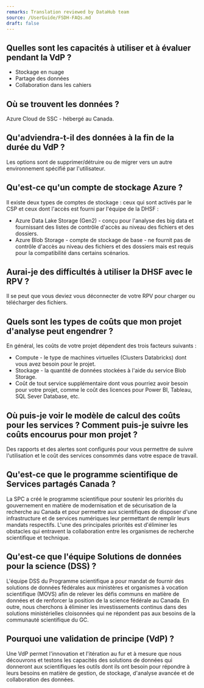 ```yaml
---
remarks: Translation reviewed by DataHub team
source: /UserGuide/FSDH-FAQs.md
draft: false
---
```


## Quelles sont les capacités à utiliser et à évaluer pendant la VdP ?
- Stockage en nuage
- Partage des données
- Collaboration dans les cahiers

## Où se trouvent les données ?
Azure Cloud de SSC - hébergé au Canada.

## Qu'adviendra-t-il des données à la fin de la durée du VdP ?
Les options sont de supprimer/détruire ou de migrer vers un autre environnement spécifié par l'utilisateur.

## Qu'est-ce qu'un compte de stockage Azure ?
Il existe deux types de comptes de stockage : ceux qui sont activés par le CSP et ceux dont l'accès est fourni par l'équipe de la DHSF :
  - Azure Data Lake Storage (Gen2) - conçu pour l'analyse des big data et fournissant des listes de contrôle d'accès au niveau des fichiers et des dossiers.
  - Azure Blob Storage - compte de stockage de base - ne fournit pas de contrôle d'accès au niveau des fichiers et des dossiers mais est requis pour la compatibilité dans certains scénarios.

## Aurai-je des difficultés à utiliser la DHSF avec le RPV ?
Il se peut que vous deviez vous déconnecter de votre RPV pour charger ou télécharger des fichiers.

## Quels sont les types de coûts que mon projet d'analyse peut engendrer ?
En général, les coûts de votre projet dépendent des trois facteurs suivants :
  - Compute - le type de machines virtuelles (Clusters Databricks) dont vous avez besoin pour le projet.
  - Stockage - la quantité de données stockées à l'aide du service Blob Storage.
  - Coût de tout service supplémentaire dont vous pourriez avoir besoin pour votre projet, comme le coût des licences pour Power BI, Tableau, SQL Sever Database, etc.

## Où puis-je voir le modèle de calcul des coûts pour les services ? Comment puis-je suivre les coûts encourus pour mon projet ?
Des rapports et des alertes sont configurés pour vous permettre de suivre l'utilisation et le coût des services consommés dans votre espace de travail.

## Qu'est-ce que le programme scientifique de Services partagés Canada ?
La SPC a créé le programme scientifique pour soutenir les priorités du gouvernement en matière de modernisation et de sécurisation de la recherche au Canada et pour permettre aux scientifiques de disposer d'une infrastructure et de services numériques leur permettant de remplir leurs mandats respectifs. L'une des principales priorités est d'éliminer les obstacles qui entravent la collaboration entre les organismes de recherche scientifique et technique.

## Qu'est-ce que l'équipe Solutions de données pour la science (DSS) ?
L'équipe DSS du Programme scientifique a pour mandat de fournir des solutions de données fédérales aux ministères et organismes à vocation scientifique (MOVS) afin de relever les défis communs en matière de données et de renforcer la position de la science fédérale au Canada. En outre, nous cherchons à éliminer les investissements continus dans des solutions ministérielles cloisonnées qui ne répondent pas aux besoins de la communauté scientifique du GC.  

## Pourquoi une validation de principe (VdP)  ?
Une VdP permet l'innovation et l'itération au fur et à mesure que nous découvrons et testons les capacités des solutions de données qui donneront aux scientifiques les outils dont ils ont besoin pour répondre à leurs besoins en matière de gestion, de stockage, d'analyse avancée et de collaboration des données.
